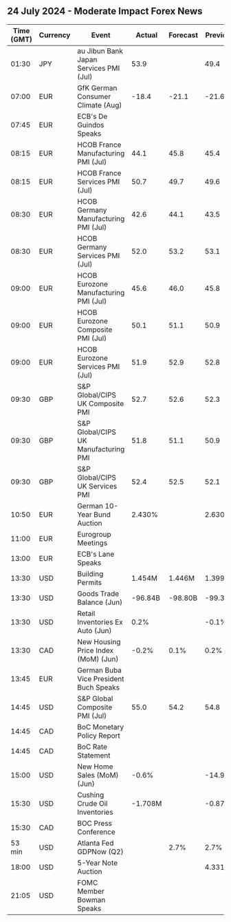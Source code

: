 ## 24 July 2024 - Moderate Impact Forex News

| Time (GMT) | Currency | Event | Actual | Forecast | Previous |
|------|----------|-------|--------|----------|----------|
| 01:30 | JPY | au Jibun Bank Japan Services PMI (Jul) | 53.9 |  | 49.4 |
| 07:00 | EUR | GfK German Consumer Climate (Aug) | -18.4 | -21.1 | -21.6 |
| 07:45 | EUR | ECB's De Guindos Speaks |  |  |  |
| 08:15 | EUR | HCOB France Manufacturing PMI (Jul) | 44.1 | 45.8 | 45.4 |
| 08:15 | EUR | HCOB France Services PMI (Jul) | 50.7 | 49.7 | 49.6 |
| 08:30 | EUR | HCOB Germany Manufacturing PMI (Jul) | 42.6 | 44.1 | 43.5 |
| 08:30 | EUR | HCOB Germany Services PMI (Jul) | 52.0 | 53.2 | 53.1 |
| 09:00 | EUR | HCOB Eurozone Manufacturing PMI (Jul) | 45.6 | 46.0 | 45.8 |
| 09:00 | EUR | HCOB Eurozone Composite PMI (Jul) | 50.1 | 51.1 | 50.9 |
| 09:00 | EUR | HCOB Eurozone Services PMI (Jul) | 51.9 | 52.9 | 52.8 |
| 09:30 | GBP | S&P Global/CIPS UK Composite PMI | 52.7 | 52.6 | 52.3 |
| 09:30 | GBP | S&P Global/CIPS UK Manufacturing PMI | 51.8 | 51.1 | 50.9 |
| 09:30 | GBP | S&P Global/CIPS UK Services PMI | 52.4 | 52.5 | 52.1 |
| 10:50 | EUR | German 10-Year Bund Auction | 2.430% |  | 2.630% |
| 11:00 | EUR | Eurogroup Meetings |  |  |  |
| 13:00 | EUR | ECB's Lane Speaks |  |  |  |
| 13:30 | USD | Building Permits | 1.454M | 1.446M | 1.399M |
| 13:30 | USD | Goods Trade Balance (Jun) | -96.84B | -98.80B | -99.37B |
| 13:30 | USD | Retail Inventories Ex Auto (Jun) | 0.2% |  | -0.1% |
| 13:30 | CAD | New Housing Price Index (MoM) (Jun) | -0.2% | 0.1% | 0.2% |
| 13:45 | EUR | German Buba Vice President Buch Speaks |  |  |  |
| 14:45 | USD | S&P Global Composite PMI (Jul) | 55.0 | 54.2 | 54.8 |
| 14:45 | CAD | BoC Monetary Policy Report |  |  |  |
| 14:45 | CAD | BoC Rate Statement |  |  |  |
| 15:00 | USD | New Home Sales (MoM) (Jun) | -0.6% |  | -14.9% |
| 15:30 | USD | Cushing Crude Oil Inventories | -1.708M |  | -0.875M |
| 15:30 | CAD | BOC Press Conference |  |  |  |
| 53 min | USD | Atlanta Fed GDPNow (Q2) |  | 2.7% | 2.7% |
| 18:00 | USD | 5-Year Note Auction |  |  | 4.331% |
| 21:05 | USD | FOMC Member Bowman Speaks |  |  |  |
